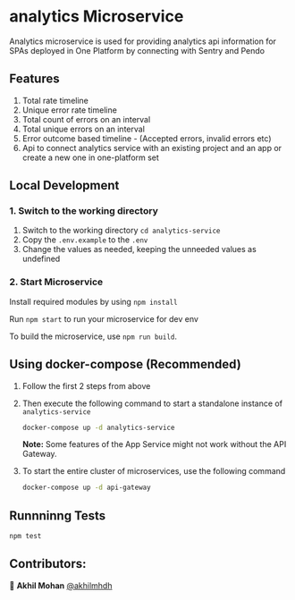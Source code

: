 # analytics Microservice

Analytics microservice is used for providing analytics api information for SPAs deployed in One Platform by connecting with Sentry and Pendo

## Features

1. Total rate timeline
2. Unique error rate timeline
3. Total count of errors on an interval
4. Total unique errors on an interval
5. Error outcome based timeline - (Accepted errors, invalid errors etc)
6. Api to connect analytics service with an existing project and an app or create a new one in one-platform set

## Local Development

### 1. Switch to the working directory

1. Switch to the working directory `cd analytics-service`
2. Copy the `.env.example` to the `.env`
3. Change the values as needed, keeping the unneeded values as undefined

### 2. Start Microservice

Install required modules by using `npm install`

Run `npm start` to run your microservice for dev env

To build the microservice, use `npm run build`.

## Using docker-compose (Recommended)

1. Follow the first 2 steps from above
2. Then execute the following command to start a standalone instance of `analytics-service`

   ```bash
   docker-compose up -d analytics-service
   ```

   **Note:** Some features of the App Service might not work without the API Gateway.

3. To start the entire cluster of microservices, use the following command

   ```bash
   docker-compose up -d api-gateway
   ```

## Runnninng Tests

```bash
npm test
```

## Contributors:

👤 **Akhil Mohan** [@akhilmhdh](https://github.com/akhilmhdh)
